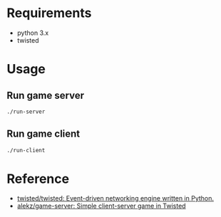 # Requirements

- python 3.x
- twisted

# Usage

## Run game server

```bash
./run-server
```

## Run game client


```bash
./run-client
```

# Reference

- [twisted/twisted: Event-driven networking engine written in Python.](https://github.com/twisted/twisted) 
- [alekz/game-server: Simple client-server game in Twisted](https://github.com/alekz/game-server) 

